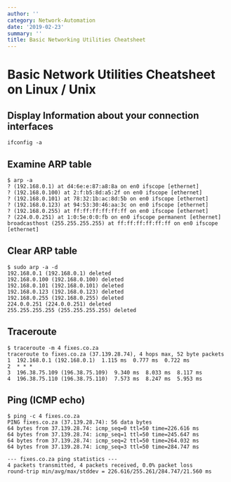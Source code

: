 ```yaml
---
author: ''
category: Network-Automation
date: '2019-02-23'
summary: ''
title: Basic Networking Utilities Cheatsheet
---
```

# Basic Network Utilities Cheatsheet on Linux / Unix

## Display Information about your connection interfaces

    ifconfig -a

## Examine ARP table

    $ arp -a
    ? (192.168.0.1) at d4:6e:e:87:a8:8a on en0 ifscope [ethernet]
    ? (192.168.0.100) at 2:f:b5:8d:a5:2f on en0 ifscope [ethernet]
    ? (192.168.0.101) at 78:32:1b:ac:8d:5b on en0 ifscope [ethernet]
    ? (192.168.0.123) at 94:53:30:46:aa:3c on en0 ifscope [ethernet]
    ? (192.168.0.255) at ff:ff:ff:ff:ff:ff on en0 ifscope [ethernet]
    ? (224.0.0.251) at 1:0:5e:0:0:fb on en0 ifscope permanent [ethernet]
    broadcasthost (255.255.255.255) at ff:ff:ff:ff:ff:ff on en0 ifscope [ethernet]
    
## Clear ARP table

    $ sudo arp -a -d
    192.168.0.1 (192.168.0.1) deleted
    192.168.0.100 (192.168.0.100) deleted
    192.168.0.101 (192.168.0.101) deleted
    192.168.0.123 (192.168.0.123) deleted
    192.168.0.255 (192.168.0.255) deleted
    224.0.0.251 (224.0.0.251) deleted
    255.255.255.255 (255.255.255.255) deleted

## Traceroute

    $ traceroute -m 4 fixes.co.za
    traceroute to fixes.co.za (37.139.28.74), 4 hops max, 52 byte packets
    1  192.168.0.1 (192.168.0.1)  1.115 ms  0.777 ms  0.722 ms
    2  * * *
    3  196.38.75.109 (196.38.75.109)  9.340 ms  8.033 ms  8.117 ms
    4  196.38.75.110 (196.38.75.110)  7.573 ms  8.247 ms  5.953 ms

## Ping (ICMP echo)

    $ ping -c 4 fixes.co.za
    PING fixes.co.za (37.139.28.74): 56 data bytes
    64 bytes from 37.139.28.74: icmp_seq=0 ttl=50 time=226.616 ms
    64 bytes from 37.139.28.74: icmp_seq=1 ttl=50 time=245.647 ms
    64 bytes from 37.139.28.74: icmp_seq=2 ttl=50 time=264.032 ms
    64 bytes from 37.139.28.74: icmp_seq=3 ttl=50 time=284.747 ms

    --- fixes.co.za ping statistics ---
    4 packets transmitted, 4 packets received, 0.0% packet loss
    round-trip min/avg/max/stddev = 226.616/255.261/284.747/21.560 ms
